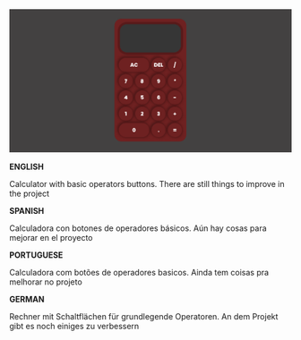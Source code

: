 <img src="/img/cap-calculator.png" alt="calculator">

<b>ENGLISH</b>

Calculator with basic operators buttons. There are still things to improve in the project

<b>SPANISH</b>

Calculadora con botones de operadores básicos. Aún hay cosas para mejorar en el proyecto

<b>PORTUGUESE</b>

Calculadora com botões de operadores basicos. Ainda tem coisas pra melhorar no projeto

<b>GERMAN</b>

Rechner mit Schaltflächen für grundlegende Operatoren. An dem Projekt gibt es noch einiges zu verbessern
